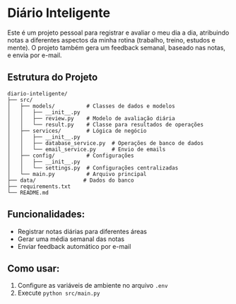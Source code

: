 # Diário Inteligente

Este é um projeto pessoal para registrar e avaliar o meu dia a dia, atribuindo notas a diferentes aspectos da minha rotina (trabalho, treino, estudos e mente). O projeto também gera um feedback semanal, baseado nas notas, e envia por e-mail.

## Estrutura do Projeto

```
diario-inteligente/
├── src/
│   ├── models/          # Classes de dados e modelos
│   │   ├── __init__.py
│   │   ├── review.py    # Modelo de avaliação diária
│   │   └── result.py    # Classe para resultados de operações
│   ├── services/        # Lógica de negócio
│   │   ├── __init__.py
│   │   ├── database_service.py  # Operações de banco de dados
│   │   └── email_service.py     # Envio de emails
│   ├── config/          # Configurações
│   │   ├── __init__.py
│   │   └── settings.py  # Configurações centralizadas
│   └── main.py          # Arquivo principal
├── data/               # Dados do banco
├── requirements.txt
└── README.md
```

## Funcionalidades:
- Registrar notas diárias para diferentes áreas
- Gerar uma média semanal das notas
- Enviar feedback automático por e-mail

## Como usar:
1. Configure as variáveis de ambiente no arquivo `.env`
2. Execute `python src/main.py`